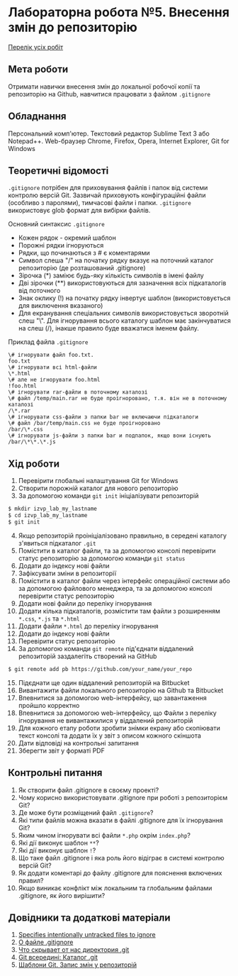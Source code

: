 # Лабораторна робота №5. Внесення змін до репозиторію

[Перелік усіх робіт](README.md)

## Мета роботи

Отримати навички внесення змін до локальної робочої копії та репозиторію на Github, навчитися працювати з файлом `.gitignore`

## Обладнання

Персональний комп'ютер. Текстовий редактор Sublime Text 3 або Notepad++. Web-браузер Chrome, Firefox, Opera, Internet Explorer, Git for Windows

## Теоретичні відомості

`.gitignore` потрібен для приховування файлів і папок від системи контролю версій Git. Зазвичай приховують конфігураційні файли (особливо з паролями), тимчасові файли і папки. `.gitignore` використовує glob формат для вибірки файлів.

Основний синтаксис `.gitignore`

*   Кожен рядок - окремий шаблон
*   Порожні рядки ігноруються
*   Рядки, що починаються з # є коментарями
*   Символ слеша "/" на початку рядку вказує на поточний каталог репозиторію (де розташований .gitignore)
*   Зірочка (\*) заміює будь-яку кількість символів в імені файлу
*   Дві зірочки (\*\*) використовуються для зазначення всіх підкаталогів від поточного
*   Знак оклику (!) на початку рядку інвертує шаблон (використовується для виключення вказаного)
*   Для екранування спеціальних символів використовується зворотній слеш "\\". Для ігнорування всього каталогу шаблон має закінчуватися на слеш (/), інакше правило буде вважатися іменем файлу.

Приклад файла `.gitignore`

```gitignore 
\# ігнорувати файл foo.txt.
foo.txt
\# ігнорувати всі html-файли
\*.html
\# але не ігнорувати foo.html
!foo.html
\# ігнорувати rar-файли в поточному каталозі
\# файл /temp/main.rar не буде проігноровано, т.я. він не в поточному каталозі
/\*.rar
\# ігнорувати css-файли з папки bar не включаючи підкаталоги
\# файл /bar/temp/main.css не буде проігноровано
/bar/\*.css
\# ігнорувати js-файли з папки bar и подпапок, якщо вони існують 
/bar/\*\*.\*.js	
```
		

## Хід роботи

1.  Перевірити глобальні налаштування Git for Windows
2.  Створити порожній каталог для нового репозиторію
3.  За допомогою команди `git init` ініціалізувати репозиторій
```bash
$ mkdir izvp_lab_my_lastname
$ cd izvp_lab_my_lastname
$ git init	
```
4.  Якщо репозиторій проініціалізовано правильно, в середені каталогу з'явиться підкаталог `.git`
5.  Помістити в каталог файли, та за допомогою консолі перевірити статус репозиторію за допомогою команди `git status`
6.  Додати до індексу нові файли
7.  Зафіксувати зміни в репозиторії
8.  Помістити в каталог файли через інтерфейс операційної системи або за допомогою файлового менеджера, та за допомогою консолі перевірити статус репозиторію
9.  Додати нові файли до переліку ігнорування
10.  Додати кілька підкаталогів, розмістити там файли з розширенням `*.css`, `*.js` та `*.html`
11.  Додати файли `*.html` до переліку ігнорування
12.  Додати до індексу нові файли
13.  Перевірити статус репозиторію
14.  За допомогою команди `git remote` під'єднати віддалений репозиторій заздалегіть створений на GitHub
```bash
$ git remote add pb https://github.com/your_name/your_repo		
```
15.  Підєднати ще один віддалений репозиторій на Bitbucket
16.  Вивантажити файли локального репозиторію на Github та Bitbucket
17.  Впевнитися за допомогою web-інтерфейсу, що завантаження пройшло корректно
18.  Впевнитися за допомогою web-інтерфейсу, що Файли з переліку ігнорування не вивантажилися у віддалений репозиторій
19.  Для кожного етапу роботи зробити знімки екрану або скопіювати текст консолі та додати їх у звіт з описом кожного скіншота
20.  Дати відповіді на контрольні запитання
21.  Зберегти звіт у форматі PDF

## Контрольні питання

1.  Як створити файл .gitignore в своєму проекті?
2.  Чому корисно використовувати .gitignore при роботі з репозиторієм Git?
3.  Де може бути розміщений файл `.gitignore`?
4.  Які типи файлів можна вказати в файлі .gitignore для їх ігнорування Git?
5.  Яким чином ігнорувати всі файли `*.php` окрім `index.php`?
6.  Які дії виконує шаблон `**`?
7.  Які дії виконує шаблон `!`?
8.  Що таке файл .gitignore і яка роль його відіграє в системі контролю версій Git?
9.  Як додати коментарі до файлу .gitignore для пояснення включених правил?
10. Якщо виникає конфлікт між локальним та глобальним файлами .gitignore, як його вирішити?


## Довідники та додаткові матеріали
1.  [Specifies intentionally untracked files to ignore](https://git-scm.com/docs/gitignore)
2.  [О файле .gitignore](https://tyapk.ru/blog/post/gitignore)
3.  [Что скрывает от нас директория .git](https://habr.com/ru/post/143079/)
4.  [Git всередині: Каталог .git](https://githowto.com/uk/git_internals_git_directory)
5.  [Шаблони Git. Запис змін у репозиторій](https://git-scm.com/book/ru/v2/%D0%9E%D1%81%D0%BD%D0%BE%D0%B2%D1%8B-Git-%D0%97%D0%B0%D0%BF%D0%B8%D1%81%D1%8C-%D0%B8%D0%B7%D0%BC%D0%B5%D0%BD%D0%B5%D0%BD%D0%B8%D0%B9-%D0%B2-%D1%80%D0%B5%D0%BF%D0%BE%D0%B7%D0%B8%D1%82%D0%BE%D1%80%D0%B8%D0%B9)